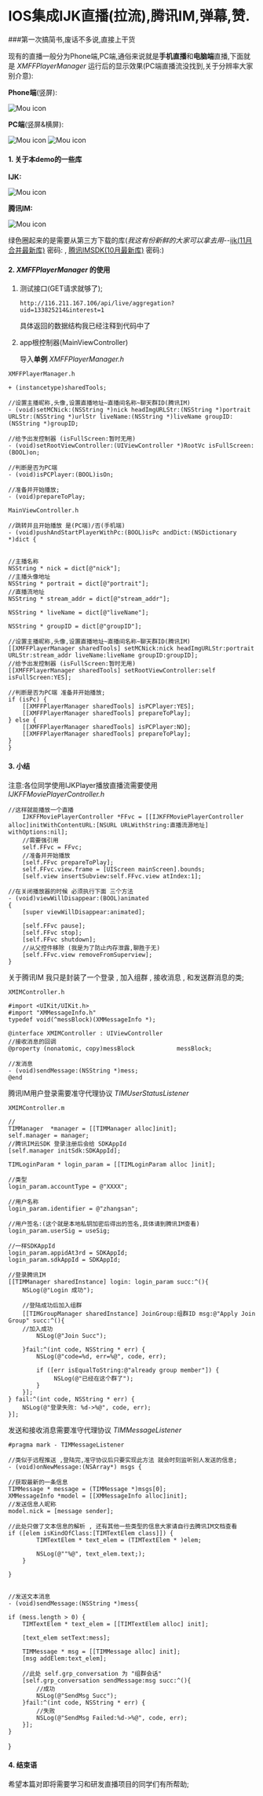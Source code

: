 
# IOS集成IJK直播(拉流),腾讯IM,弹幕,赞.
###第一次搞简书,废话不多说,直接上干货

现有的直播一般分为Phone端,PC端,通俗来说就是**手机直播**和**电脑端**直播,下面就是 *XMFFPlayerManager* 运行后的显示效果(PC端直播流没找到,关于分辨率大家别介意):


**Phone端**(竖屏):

![Mou icon](http://a4.qpic.cn/psb?/V13bEYKN3PHP3i/tB1xTzHSND9xNof.2KBT9MRf73*ClaAXykM9bJwxCKc!/m/dHcBAAAAAAAA&bo=bgJ8BAAAAAADBzY!&rf=photolist)

**PC端**(竖屏&横屏):

![Mou icon](http://a4.qpic.cn/psb?/V13bEYKN3PHP3i/wjtjHFp6**GA.ne9Rg.zYhXG63yYiDQRC2pJM*Sgb3s!/m/dAsBAAAAAAAA&bo=bgJ8BAAAAAADBzY!&rf=photolist)
![Mou icon](http://a4.qpic.cn/psb?/V13bEYKN3PHP3i/v*mAeFlbT6YM0y4SGQqFqLVIKA1*k1ZKXcf2zlm6AYE!/m/dHcBAAAAAAAA&bo=JASAAgAAAAADB4A!&rf=photolist)

#### 1. 关于本demo的一些库
**IJK:**

![Mou icon](http://a4.qpic.cn/psb?/V13bEYKN3PHP3i/XXsBQWr5s.hZfTIWlfmvLTNPmJYRDfKonT3X.fT7Vf0!/m/dOMAAAAAAAAA&bo=5AFoAgAAAAADB60!&rf=photolist)

**腾讯IM:**

![Mou icon](http://a1.qpic.cn/psb?/V13bEYKN3PHP3i/HlRlTyJaZV33bpNK55KcmM*1wW2bzH4sZaOkIWD*dio!/m/dNwAAAAAAAAA&bo=EgJ.AQAAAAADB00!&rf=photolist)

绿色圈起来的是需要从第三方下载的库(*我这有份新鲜的大家可以拿去用*--[ijk(11月合并最新库)](https://twitter.com/mou) 密码: ,  [腾讯IMSDK(10月最新库)](https://twitter.com/mou) 密码:)



#### 2. *XMFFPlayerManager* 的使用
1. 测试接口(GET请求就够了);

	```
	http://116.211.167.106/api/live/aggregation?	uid=133825214&interest=1
	```
	具体返回的数据结构我已经注释到代码中了	


2. app根控制器(MainViewController)
	
	导入**单例** *XMFFPlayerManager.h* 
	

`XMFFPlayerManager.h` 

	+ (instancetype)sharedTools;

	//设置主播昵称,头像,设置直播地址~直播间名称~聊天群ID(腾讯IM)
	- (void)setMCNick:(NSString *)nick headImgURLStr:(NSString *)portrait URLStr:(NSString *)urlStr liveName:(NSString *)liveName groupID:(NSString *)groupID;

	//给予出发控制器 (isFullScreen:暂时无用)
	- (void)setRootViewController:(UIViewController *)RootVc isFullScreen:(BOOL)on;

	//判断是否为PC端
	- (void)isPCPlayer:(BOOL)isOn;

	//准备并开始播放;
	- (void)prepareToPlay; 


`MainViewController.h`
	
	//跳转并且开始播放 是(PC端)/否(手机端)
	- (void)pushAndStartPlayerWithPc:(BOOL)isPc andDict:(NSDictionary *)dict {
    
    
    //主播名称
    NSString * nick = dict[@"nick"];
    //主播头像地址
    NSString * portrait = dict[@"portrait"];
    //直播流地址
    NSString * stream_addr = dict[@"stream_addr"];
    
    NSString * liveName = dict[@"liveName"];
    
    NSString * groupID = dict[@"groupID"];
    
    //设置主播昵称,头像,设置直播地址~直播间名称~聊天群ID(腾讯IM)
    [[XMFFPlayerManager sharedTools] setMCNick:nick headImgURLStr:portrait URLStr:stream_addr liveName:liveName groupID:groupID];
    //给予出发控制器 (isFullScreen:暂时无用)
    [[XMFFPlayerManager sharedTools] setRootViewController:self isFullScreen:YES];
    
    //判断是否为PC端 准备并开始播放;
    if (isPc) {
        [[XMFFPlayerManager sharedTools] isPCPlayer:YES];
        [[XMFFPlayerManager sharedTools] prepareToPlay];
    } else {
        [[XMFFPlayerManager sharedTools] isPCPlayer:NO];
        [[XMFFPlayerManager sharedTools] prepareToPlay];
    }
	}
	

#### 3. 小结

注意:各位同学使用IJKPlayer播放直播流需要使用 *IJKFFMoviePlayerController.h*


```
//这样就能播放一个直播
	IJKFFMoviePlayerController *FFvc = [[IJKFFMoviePlayerController alloc]initWithContentURL:[NSURL URLWithString:直播流源地址] withOptions:nil];
	//需要强引用
    self.FFvc = FFvc;
    //准备并开始播放
    [self.FFvc prepareToPlay];
    self.FFvc.view.frame = [UIScreen mainScreen].bounds;
    [self.view insertSubview:self.FFvc.view atIndex:1];

```
	//在关闭播放器的时候 必须执行下面 三个方法
	- (void)viewWillDisappear:(BOOL)animated
	{
    	[super viewWillDisappear:animated];
    
    	[self.FFvc pause];
    	[self.FFvc stop];
    	[self.FFvc shutdown];
    	//从父控件移除 (我是为了防止内存泄露,聊胜于无)
    	[self.FFvc.view removeFromSuperview];
    }

关于腾讯IM 我只是封装了一个登录 , 加入组群 , 接收消息 , 和发送群消息的类;

`XMIMController.h`
	
	#import <UIKit/UIKit.h>
	#import "XMMessageInfo.h"
	typedef void(^messBlock)(XMMessageInfo *);

	@interface XMIMController : UIViewController
	//接收消息的回调
	@property (nonatomic, copy)messBlock            messBlock;

	//发消息
	- (void)sendMessage:(NSString *)mess;
	@end
	
腾讯IM用户登录需要准守代理协议 *TIMUserStatusListener*

`XMIMController.m`
	
	//
	TIMManager  *manager = [[TIMManager alloc]init];
	self.manager = manager;
	//腾讯IM云SDK 登录注册后会给 SDKAppId
	[self.manager initSdk:SDKAppId];
	
    TIMLoginParam * login_param = [[TIMLoginParam alloc ]init];
    
    //类型
    login_param.accountType = @"XXXX";
    
    //用户名称
    login_param.identifier = @"zhangsan";
    
    //用户签名:(这个就是本地私钥加密后得出的签名,具体请到腾讯IM查看)
    login_param.userSig = useSig;
    
    //一样SDKAppId
    login_param.appidAt3rd = SDKAppId;
    login_param.sdkAppId = SDKAppId;
    
    //登录腾讯IM
    [[TIMManager sharedInstance] login: login_param succ:^(){
        NSLog(@"Login 成功");
        
        //登陆成功后加入组群
        [[TIMGroupManager sharedInstance] JoinGroup:组群ID msg:@"Apply Join Group" succ:^(){
        //加入成功
            NSLog(@"Join Succ");
            
        }fail:^(int code, NSString * err) {
            NSLog(@"code=%d, err=%@", code, err);
            
            if ([err isEqualToString:@"already group member"]) {
                 NSLog(@"已经在这个群了");
            }
        }];
    } fail:^(int code, NSString * err) {
        NSLog(@"登录失败: %d->%@", code, err);
    }];


发送和接收消息需要准守代理协议 *TIMMessageListener*
	
	#pragma mark - TIMMessageListener
	
	//类似于远程推送 ,登陆完,准守协议后只要实现此方法 就会时刻监听别人发送的信息;
	- (void)onNewMessage:(NSArray*) msgs {
	
    //获取最新的一条信息
    TIMMessage * message = (TIMMessage *)msgs[0];
    XMMessageInfo *model = [[XMMessageInfo alloc]init];
    //发送信息人昵称
    model.nick = [message sender];
    
    //此处只做了文本信息的解析 , 还有其他一些类型的信息大家请自行去腾讯IM文档查看
    if ([elem isKindOfClass:[TIMTextElem class]]) {
            TIMTextElem * text_elem = (TIMTextElem * )elem;
             
            NSLog(@""%@", text_elem.text;);
        }
    
	}

	
	//发送文本消息 
	- (void)sendMessage:(NSString *)mess{

    if (mess.length > 0) {
        TIMTextElem * text_elem = [[TIMTextElem alloc] init];
        
        [text_elem setText:mess];
        
        TIMMessage * msg = [[TIMMessage alloc] init];
        [msg addElem:text_elem];
        
        //此处 self.grp_conversation 为 "组群会话" 
        [self.grp_conversation sendMessage:msg succ:^(){
        	//成功
            NSLog(@"SendMsg Succ");
        }fail:^(int code, NSString * err) {
        	//失败
            NSLog(@"SendMsg Failed:%d->%@", code, err);
        }];
    }
}

#### 4. 结束语

希望本篇对即将需要学习和研发直播项目的同学们有所帮助;
